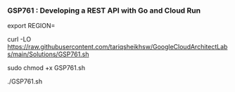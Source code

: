 ### GSP761 :  Developing a REST API with Go and Cloud Run 

export REGION=



curl -LO https://raw.githubusercontent.com/tariqsheikhsw/GoogleCloudArchitectLabs/main/Solutions/GSP761.sh

sudo chmod +x GSP761.sh

./GSP761.sh
